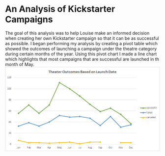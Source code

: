 # An Analysis of Kickstarter Campaigns
The goal of this analysis was to help Louise make an informed decision when creating her own Kickstarter campaign so that it can be as successful as possible.
I began performing my analysis by creating a pivot table which showed the outcomes of launching a campaign under the theatre category during certain months of the year. Using this pivot chart I made a line chart which highlights that most campaigns that are successful are launched in th month of May. ![Theater Outcomes vs Launch](https://github.com/flabbychew/kickstarter-analysis/blob/main/Theater_Outacomes_vs_Launch.png?raw=true)
